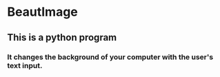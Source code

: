 # BeautImage
## This is a python program
### It changes the background of your computer with the user's text input. 
